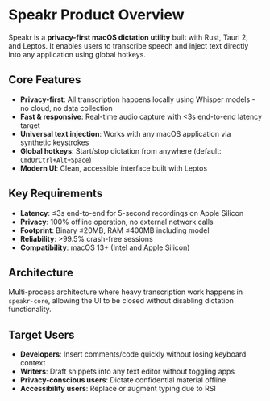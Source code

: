 # Speakr Product Overview

Speakr is a **privacy-first macOS dictation utility** built with Rust, Tauri 2, and Leptos. It
enables users to transcribe speech and inject text directly into any application using global
hotkeys.

## Core Features

- **Privacy-first**: All transcription happens locally using Whisper models - no cloud, no data
  collection
- **Fast & responsive**: Real-time audio capture with <3s end-to-end latency target
- **Universal text injection**: Works with any macOS application via synthetic keystrokes
- **Global hotkeys**: Start/stop dictation from anywhere (default: `CmdOrCtrl+Alt+Space`)
- **Modern UI**: Clean, accessible interface built with Leptos

## Key Requirements

- **Latency**: ≤3s end-to-end for 5-second recordings on Apple Silicon
- **Privacy**: 100% offline operation, no external network calls
- **Footprint**: Binary ≤20MB, RAM ≤400MB including model
- **Reliability**: >99.5% crash-free sessions
- **Compatibility**: macOS 13+ (Intel and Apple Silicon)

## Architecture

Multi-process architecture where heavy transcription work happens in `speakr-core`, allowing the UI
to be closed without disabling dictation functionality.

## Target Users

- **Developers**: Insert comments/code quickly without losing keyboard context
- **Writers**: Draft snippets into any text editor without toggling apps
- **Privacy-conscious users**: Dictate confidential material offline
- **Accessibility users**: Replace or augment typing due to RSI
